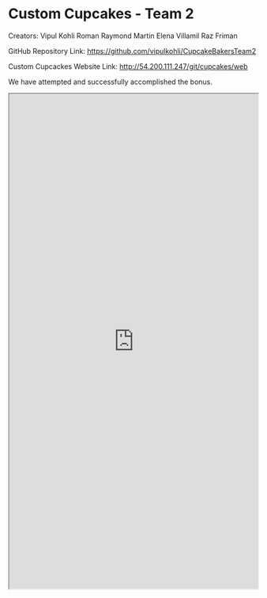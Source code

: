 Custom Cupcakes - Team 2
=============
Creators:
Vipul Kohli
Roman
Raymond Martin
Elena Villamil
Raz Friman

GitHub Repository Link: https://github.com/vipulkohli/CupcakeBakersTeam2

Custom Cupcackes Website Link: http://54.200.111.247/git/cupcakes/web

We have attempted and successfully accomplished the bonus.

<iframe src="http://54.200.111.247/git/cupcakes/web/" height="1000" width = "100%"></iframe>
